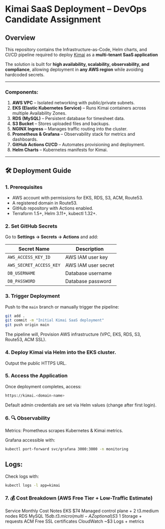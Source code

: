 # Kimai SaaS Deployment – DevOps Candidate Assignment

## Overview
This repository contains the Infrastructure-as-Code, Helm charts, and CI/CD pipeline required to deploy [Kimai](https://www.kimai.org/) as a **multi-tenant SaaS application**

The solution is built for **high availability, scalability, observability, and compliance**, allowing deployment in **any AWS region** while avoiding hardcoded secrets.

---


### Components:
1. **AWS VPC** – Isolated networking with public/private subnets.
2. **EKS (Elastic Kubernetes Service)** – Runs Kimai containers across multiple Availability Zones.
3. **RDS (MySQL)** – Persistent database for timesheet data.
4. **S3 Bucket** – Stores uploaded files and backups.
6. **NGINX Ingress** – Manages traffic routing into the cluster.
7. **Prometheus & Grafana** – Observability stack for metrics and dashboards.
8. **GitHub Actions CI/CD** – Automates provisioning and deployment.
9. **Helm Charts** – Kubernetes manifests for Kimai.

---








## 🛠 Deployment Guide

### 1. Prerequisites
- AWS account with permissions for EKS, RDS, S3, ACM, Route53.
- A registered domain in Route53.
- GitHub repository with Actions enabled.
- Terraform 1.5+, Helm 3.11+, kubectl 1.32+.

### 2. Set GitHub Secrets
Go to **Settings → Secrets → Actions** and add:

| Secret Name              | Description                       |
|--------------------------|-----------------------------------|
| `AWS_ACCESS_KEY_ID`      | AWS IAM user key                  |
| `AWS_SECRET_ACCESS_KEY`  | AWS IAM user secret               |
| `DB_USERNAME`            | Database username                 |
| `DB_PASSWORD`            | Database password                 |

### 3. Trigger Deployment
Push to the `main` branch or manually trigger the pipeline:

```bash
git add .
git commit -m "Initial Kimai SaaS deployment"
git push origin main
```

The pipeline will, Provision AWS infrastructure (VPC, EKS, RDS, S3, Route53, ACM SSL).

### 4. Deploy Kimai via Helm into the EKS cluster.

Output the public HTTPS URL.

### 5. Access the Application
Once deployment completes, access:

```bash
https://kimai.<domain-name>
```
Default admin credentials are set via Helm values (change after first login).

### 6. 🔍 Observability

Metrics: Prometheus scrapes Kubernetes & Kimai metrics.

Grafana accessible with:

```bash
kubectl port-forward svc/grafana 3000:3000 -n monitoring
```
## Logs: 
Check logs with:
```bash
kubectl logs -l app=kimai
```

### 7. 💰 Cost Breakdown (AWS Free Tier + Low-Traffic Estimate)

Service	Monthly Cost	Notes
EKS	$74	Managed control plane + 2 t3.medium nodes
RDS MySQL	$15	db.t3.micro (multi-AZ optional)
S3	~$1	Storage + requests
ACM	Free	SSL certificates
CloudWatch	~$3	Logs + metrics

